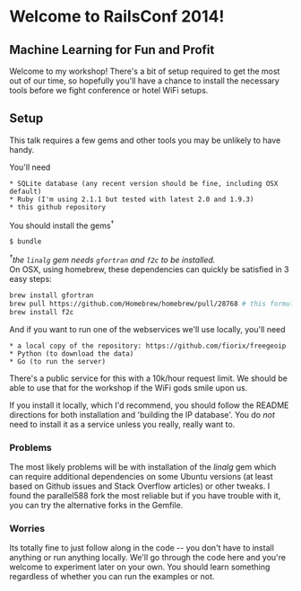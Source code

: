 # Welcome to RailsConf 2014!
## Machine Learning for Fun and Profit

Welcome to my workshop! There's a bit of setup required to get the most out of our time, so hopefully you'll have a chance to install the necessary tools before we fight conference or hotel WiFi setups.

## Setup

This talk requires a few gems and other tools you may be unlikely to have handy. 

You'll need

	* SQLite database (any recent version should be fine, including OSX default)
	* Ruby (I'm using 2.1.1 but tested with latest 2.0 and 1.9.3)
	* this github repository
	
You should install the gems<sup>†</sup>

`$ bundle`

_<sup>†</sup>the `linalg` gem needs `gfortran` and `f2c` to be installed._  
On OSX, using homebrew, these dependencies can quickly be satisfied in 3 easy steps: 
```bash 
brew install gfortran
brew pull https://github.com/Homebrew/homebrew/pull/28768 # this formula didn't make it in... yet.
brew install f2c
```

And if you want to run one of the webservices we'll use locally, you'll need

	* a local copy of the repository: https://github.com/fiorix/freegeoip
	* Python (to download the data)
	* Go (to run the server)

There's a public service for this with a 10k/hour request limit. We should be able to use that for the workshop if the WiFi gods smile upon us.

If you install it locally, which I'd recommend, you should follow the README directions for both installation and 'building the IP database'. You do *not* need to install it as a service unless you really, really want to.
	
### Problems

The most likely problems will be with installation of the _linalg_ gem which can require additional dependencies on some Ubuntu versions (at least based on Github issues and Stack Overflow articles) or other tweaks. I found the parallel588 fork the most reliable but if you have trouble with it, you can try the alternative forks in the Gemfile.

### Worries

Its totally fine to just follow along in the code -- you don't have to install anything or run anything locally. We'll go through the code here and you're welcome to experiment later on your own. You should learn something regardless of whether you can run the examples or not.




